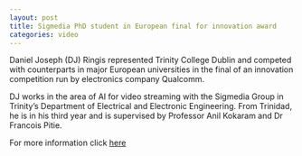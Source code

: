 ```yaml
---
layout: post
title: Sigmedia PhD student in European final for innovation award
categories: video
---
```


Daniel Joseph (DJ) Ringis represented Trinity College Dublin and competed with counterparts in major European universities in the final of an innovation competition run by electronics company Qualcomm.

DJ works in the area of AI for video streaming with the Sigmedia Group in Trinity’s Department of Electrical and Electronic Engineering. From Trinidad, he is in his third year and is supervised by Professor Anil Kokaram and Dr Francois Pitie.

For more information click [here](https://www.tcd.ie/news_events/articles/trinity-phd-student-in-european-final-for-innovation-award/)
